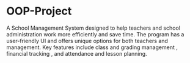 # OOP-Project
A School Management System designed to help teachers and school administration work more efficiently and save time. The program has a user-friendly UI and offers unique options for both teachers and management. Key features include class and grading management , financial tracking , and attendance and lesson planning.
